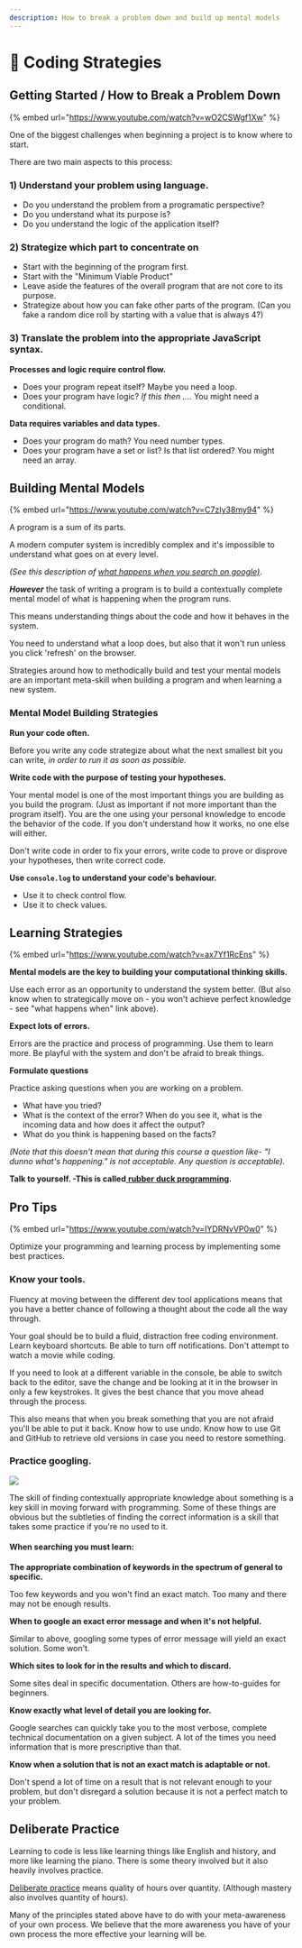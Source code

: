 ```yaml
---
description: How to break a problem down and build up mental models
---
```


# 📒 Coding Strategies

## Getting Started / How to Break a Problem Down

{% embed url="https://www.youtube.com/watch?v=wO2CSWgf1Xw" %}

One of the biggest challenges when beginning a project is to know where to start.

There are two main aspects to this process:

### 1) Understand your problem using language.

* Do you understand the problem from a programatic perspective?
* Do you understand what its purpose is?
* Do you understand the logic of the application itself?

### 2) Strategize which part to concentrate on

* Start with the beginning of the program first.
* Start with the "Minimum Viable Product"
* Leave aside the features of the overall program that are not core to its purpose.
* Strategize about how you can fake other parts of the program. (Can you fake a random dice roll by starting with a value that is always 4?)

### 3) Translate the problem into the appropriate JavaScript syntax.

**Processes and logic require control flow.**

* Does your program repeat itself? Maybe you need a loop.
* Does your program have logic? _If this then ...._ You might need a conditional.

**Data requires variables and data types.**

* Does your program do math? You need number types.
* Does your program have a set or list? Is that list ordered? You might need an array.

## Building Mental Models

{% embed url="https://www.youtube.com/watch?v=C7zIy38my94" %}

A program is a sum of its parts.

A modern computer system is incredibly complex and it's impossible to understand what goes on at every level.

_(See this description of_ [_what happens when you search on google)_](https://github.com/alex/what-happens-when).

_**However**_ the task of writing a program is to build a contextually complete mental model of what is happening when the program runs.

This means understanding things about the code and how it behaves in the system.

You need to understand what a loop does, but also that it won't run unless you click 'refresh' on the browser.

Strategies around how to methodically build and test your mental models are an important meta-skill when building a program and when learning a new system.

### Mental Model Building Strategies

**Run your code often.**

Before you write any code strategize about what the next smallest bit you can write, _in order to run it as soon as possible._

**Write code with the purpose of testing your hypotheses.**

Your mental model is one of the most important things you are building as you build the program. (Just as important if not more important than the program itself). You are the one using your personal knowledge to encode the behavior of the code. If you don't understand how it works, no one else will either.

Don't write code in order to fix your errors, write code to prove or disprove your hypotheses, then write correct code.

**Use `console.log` to understand your code's behaviour.**

* Use it to check control flow.
* Use it to check values.

## Learning Strategies

{% embed url="https://www.youtube.com/watch?v=ax7Yf1RcEns" %}

**Mental models are the key to building your computational thinking skills.**

Use each error as an opportunity to understand the system better. (But also know when to strategically move on - you won't achieve perfect knowledge - see "what happens when" link above).

**Expect lots of errors.**

Errors are the practice and process of programming. Use them to learn more. Be playful with the system and don't be afraid to break things.

**Formulate questions**

Practice asking questions when you are working on a problem.

* What have you tried?
* What is the context of the error? When do you see it, what is the incoming data and how does it affect the output?
* What do you think is happening based on the facts?

_(Note that this doesn't mean that during this course a question like- "I dunno what's happening." is not acceptable. Any question is acceptable)._

**Talk to yourself. -This is called**[ **rubber duck programming**](https://rubberduckdebugging.com)**.**

## Pro Tips

{% embed url="https://www.youtube.com/watch?v=IYDRNvVP0w0" %}

Optimize your programming and learning process by implementing some best practices.

### Know your tools.

Fluency at moving between the different dev tool applications means that you have a better chance of following a thought about the code all the way through.

Your goal should be to build a fluid, distraction free coding environment. Learn keyboard shortcuts. Be able to turn off notifications. Don't attempt to watch a movie while coding.

If you need to look at a different variable in the console, be able to switch back to the editor, save the change and be looking at it in the browser in only a few keystrokes. It gives the best chance that you move ahead through the process.

This also means that when you break something that you are not afraid you'll be able to put it back. Know how to use undo. Know how to use Git and GitHub to retrieve old versions in case you need to restore something.

### Practice googling.

![](https://preview.redd.it/rlwzi9sjpt141.jpg?width=640\&crop=smart\&auto=webp\&s=c1db9c2b9d7b3a6dd1489166bdc11c2c50beacc9)

The skill of finding contextually appropriate knowledge about something is a key skill in moving forward with programming. Some of these things are obvious but the subtleties of finding the correct information is a skill that takes some practice if you're no used to it.

#### When searching you must learn:

**The appropriate combination of keywords in the spectrum of general to specific.**

Too few keywords and you won't find an exact match. Too many and there may not be enough results.

**When to google an exact error message and when it's not helpful.**

Similar to above, googling some types of error message will yield an exact solution. Some won't.

**Which sites to look for in the results and which to discard.**

Some sites deal in specific documentation. Others are how-to-guides for beginners.

**Know exactly what level of detail you are looking for.**

Google searches can quickly take you to the most verbose, complete technical documentation on a given subject. A lot of the times you need information that is more prescriptive than that.

**Know when a solution that is not an exact match is adaptable or not.**

Don't spend a lot of time on a result that is not relevant enough to your problem, but don't disregard a solution because it is not a perfect match to your problem.

## Deliberate Practice

Learning to code is less like learning things like English and history, and more like learning the piano. There is some theory involved but it also heavily involves practice.

[Deliberate practice](https://en.wikipedia.org/wiki/Practice\_\(learning\_method\)#Deliberate\_practice) means quality of hours over quantity. (Although mastery also involves quantity of hours).

Many of the principles stated above have to do with your meta-awareness of your own process. We believe that the more awareness you have of your own process the more effective your learning will be.
